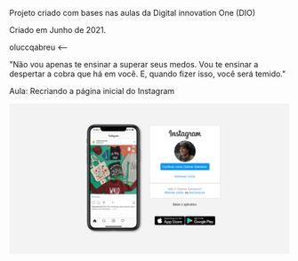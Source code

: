 Projeto criado com bases nas aulas da Digital innovation One (DIO)

Criado em Junho de 2021.

oluccqabreu <--

"Não vou apenas te ensinar a superar seus medos. Vou te ensinar a despertar a cobra que há em você. E, quando fizer isso, você será temido."

Aula: Recriando a página inicial do Instagram

![](img\Insta.png)